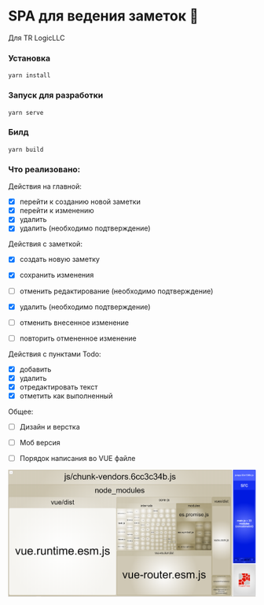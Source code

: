 # SPA для ведения заметок 📝

Для TR LogicLLC

### Установка
```
yarn install
```

### Запуск для разработки
```
yarn serve
```

### Билд
```
yarn build
```

### Что реализовано:

Действия на главной:

- [x] перейти к созданию новой заметки
- [x] перейти к изменению
- [x] удалить
- [x] удалить (необходимо подтверждение)

Действия с заметкой:

- [x] создать новую заметку
- [x] сохранить изменения
- [ ] отменить редактирование (необходимо подтверждение)
- [x] удалить (необходимо подтверждение)
- [ ] отменить внесенное изменение
- [ ] повторить отмененное изменение


Действия с пунктами Todo:

- [x] добавить
- [x] удалить
- [x] отредактировать текст
- [x] отметить как выполненный

Общее:

- [ ] Дизайн и верстка
- [ ] Моб версия
- [ ] Порядок написания во VUE файле



![](public/report.png)

